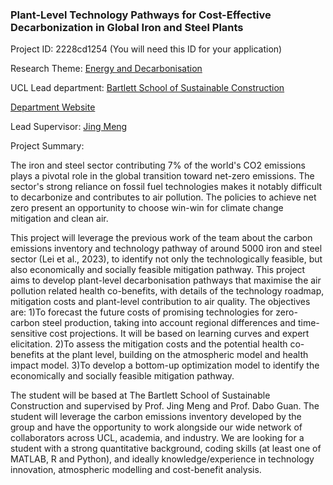 ### Plant-Level Technology Pathways for Cost-Effective Decarbonization in Global Iron and Steel Plants

Project ID: 2228cd1254
(You will need this ID for your application)

Research Theme: [Energy and Decarbonisation](../themes/energy and-decarbonisation.md)

UCL Lead department: [Bartlett School of Sustainable Construction](../departments/bartlett-school-of-sustainable-construction.md)

[Department Website](https://www.ucl.ac.uk/bartlett/construction)

Lead Supervisor: [Jing Meng](https://profiles.ucl.ac.uk/70781)

Project Summary:

The iron and steel sector contributing 7% of the world's CO2 emissions plays a pivotal role in the global transition toward net-zero emissions. The sector's strong reliance on fossil fuel technologies makes it notably difficult to decarbonize and contributes to air pollution. The policies to achieve net zero present an opportunity to choose win-win for climate change mitigation and clean air.

This project will leverage the previous work of the team about the carbon emissions inventory and technology pathway of around 5000 iron and steel sector (Lei et al., 2023), to identify not only the technologically feasible, but also economically and socially feasible mitigation pathway. This project aims to develop plant-level decarbonisation pathways that maximise the air pollution related health co-benefits, with details of the technology roadmap, mitigation costs and plant-level contribution to air quality. 
The objectives are:
1)To forecast the future costs of promising technologies for zero-carbon steel production, taking into account regional differences and time-sensitive cost projections. It will be based on learning curves and expert elicitation.
2)To assess the mitigation costs and the potential health co-benefits at the plant level, building on the atmospheric model and health impact model.
3)To develop a bottom-up optimization model to identify the economically and socially feasible mitigation pathway.

The student will be based at The Bartlett School of Sustainable Construction and supervised by Prof. Jing Meng and Prof. Dabo Guan. The student will leverage the carbon emissions inventory developed by the group and have the opportunity to work alongside our wide network of collaborators across UCL, academia, and industry. We are looking for a student with a strong quantitative background, coding skills (at least one of MATLAB, R and Python), and ideally knowledge/experience in technology innovation, atmospheric modelling and cost-benefit analysis.
